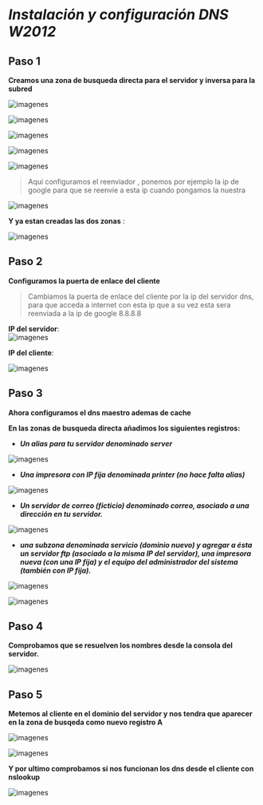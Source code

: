 # *Instalación y configuración DNS W2012*

## Paso 1  
 **Creamos una zona de busqueda directa para el servidor y inversa para la subred**   

![imagenes](./IMG/001.png)  

![imagenes](./IMG/003.png)  

![imagenes](./IMG/004.png)  

![imagenes](./IMG/005.png)  

![imagenes](./IMG/006.png)    

> Aqui configuramos el reenviador , ponemos por ejemplo la ip de google para que se reenvie a esta ip cuando pongamos la nuestra  

![imagenes](./IMG/007.png)

**Y ya estan creadas las dos zonas** :  

![imagenes](./IMG/008.png)   

## Paso 2
**Configuramos la puerta de enlace del cliente**
> Cambiamos la puerta de enlace del cliente por la ip del servidor dns, para que acceda a internet con esta ip que a su vez esta  sera reenviada a la ip de google 8.8.8.8  

**IP del servidor**:  
![imagenes](./IMG/011.png)

**IP del cliente**:  

![imagenes](./IMG/010.png)   

## Paso 3  
**Ahora configuramos el dns maestro ademas de cache**

**En las zonas de busqueda directa añadimos los siguientes registros:**



+ ***Un alias para tu servidor denominado server***   

![imagenes](./IMG/012.png)  

+ ***Una impresora con IP fija denominada printer (no hace falta alias)***  

![imagenes](./IMG/013.png)   

+ ***Un servidor de correo (ficticio) denominado correo, asociado a una dirección en tu servidor.***

![imagenes](./IMG/014.png)  

+ ***una subzona denominada servicio (dominio nuevo) y agregar a ésta un servidor ftp (asociado a la misma IP del servidor), una impresora nueva (con una IP fija) y el equipo del administrador del sistema (también con IP fija).***

![imagenes](./IMG/015.png)    

![imagenes](./IMG/016.png)

## Paso 4
**Comprobamos que se resuelven los nombres desde la consola del servidor.**

![imagenes](./IMG/017.png)   

## Paso 5  

**Metemos al cliente en el dominio del servidor y nos tendra que aparecer en la zona de busqeda como nuevo registro A**  

![imagenes](./IMG/018.png)  

![imagenes](./IMG/019.png)   

**Y por ultimo comprobamos si nos funcionan los dns desde el cliente con nslookup**  

![imagenes](./IMG/020.png)
